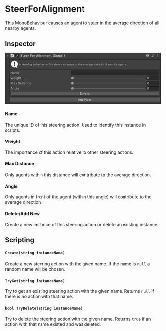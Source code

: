 # SteerForAlignment

This MonoBehaviour causes an agent to steer in the average direction of all nearby agents.

## Inspector

![EntityIdentity Inspector](../../../images/SteerForAlignmentInspector.png)

#### Name

The unique ID of this steering action. Used to identify this instance in scripts.

#### Weight

The importance of this action relative to other steering actions.

#### Max Distance

Only agents within this distance will contribute to the average direction.

#### Angle

Only agents in front of the agent (within this angle) will contribute to the average direction.

#### Delete/Add New

Create a new instance of this steering action or delete an existing instance.

## Scripting

#### `Create(string instanceName)`

Create a new steering action with the given name. If the name is `null` a random name will be chosen.

#### `TryGet(string instanceName)`

Try to get an existing steering action with the given name. Returns `null` if there is no action with that name.

#### `bool TryDelete(string instanceName)`

Try to delete the steering action with the given name. Returns `true` if an action with that name existed and was deleted.